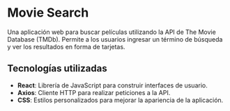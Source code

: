 # Movie Search

Una aplicación web para buscar películas utilizando la API de The Movie Database (TMDb). Permite a los usuarios ingresar un término de búsqueda y ver los resultados en forma de tarjetas. 


## Tecnologías utilizadas

- **React**: Librería de JavaScript para construir interfaces de usuario.
- **Axios**: Cliente HTTP para realizar peticiones a la API.
- **CSS**: Estilos personalizados para mejorar la apariencia de la aplicación.


